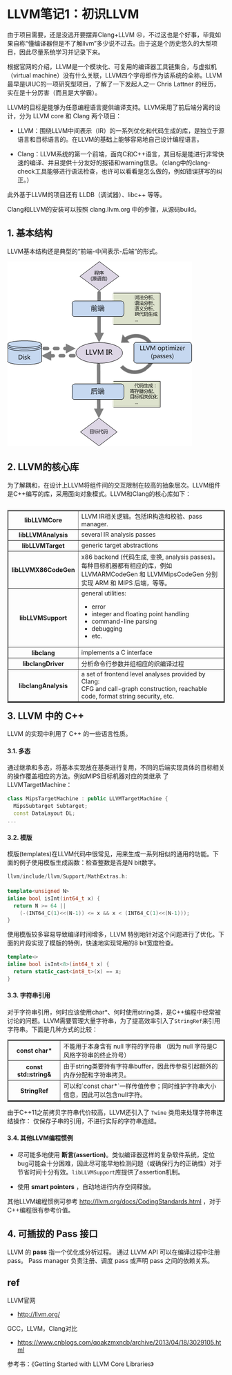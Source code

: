 
# LLVM笔记1：初识LLVM

由于项目需要，还是没逃开要摆弄Clang+LLVM ☹，不过这也是个好事，毕竟如果自称“懂编译器但是不了解llvm”多少说不过去。由于这是个历史悠久的大型项目，因此尽量系统学习并记录下来。

根据官网的介绍，LLVM是一个模块化、可复用的编译器工具链集合，与虚拟机（virtual machine）没有什么关联，LLVM四个字母即作为该系统的全称。LLVM最早是UIUC的一项研究型项目，了解了一下发起人之一 Chris Lattner 的经历，实在是十分厉害（而且是大学霸）。

LLVM的目标是能够为任意编程语言提供编译支持。LLVM采用了前后端分离的设计，分为 LLVM core 和 Clang 两个项目：

- LLVM：围绕LLVM中间表示（IR）的一系列优化和代码生成的库，是独立于源语言和目标语言的。在LLVM的基础上能够容易地自己设计编程语言。

- Clang：LLVM系统的第一个前端，面向C和C++语言，其目标是能进行非常快速的编译、并且提供十分友好的报错和warning信息。（clang中的clang-check工具能够进行语法检查，也许可以看看是怎么做的，例如错误拼写的纠正。）

此外基于LLVM的项目还有 LLDB（调试器）、libc++ 等等。

Clang和LLVM的安装可以按照 clang.llvm.org 中的步骤，从源码build。

## 1. 基本结构

LLVM基本结构还是典型的“前端-中间表示-后端”的形式。

![](overview.png)

## 2. LLVM的核心库

为了解耦和，在设计上LLVM将组件间的交互限制在较高的抽象层次。LLVM组件是C++编写的库，采用面向对象模式。LLVM和Clang的核心库如下：

<table border="2" align="left">
  <tr>
    <th>libLLVMCore</th>
    <td>LLVM IR相关逻辑。包括IR构造和校验、pass manager.</td>
  </tr>
  <tr>
    <th>libLLVMAnalysis</th>
    <td>several IR analysis passes</td>
  </tr>
  <tr>
    <th>libLLVMTarget</th>
    <td>generic target abstractions</td>
  </tr>
  <tr>
    <th>libLLVMX86CodeGen</th>
    <td>x86 backend (代码生成, 变换, analysis passes)。<br/>
    每种目标机器都有相应的库，例如 LLVMARMCodeGen 和 LLVMMipsCodeGen 分别实现 ARM 和 MIPS
后端，等等。
    </td>
  </tr>
  <tr>
    <th>libLLVMSupport</th>
    <td>general utilities:
      <ul> 
      <li> error </li>
      <li> integer and floating point handling </li>
      <li> command-line parsing </li>
      <li> debugging </li>
      <li> etc. </li>
      </ul> 
    </td>
  </tr>
  <tr>
    <th>libclang</th>
    <td>implements a C interface</td>
  </tr>
  <tr>
    <th>libclangDriver</th>
    <td>分析命令行参数并组相应的织编译过程</td>
  </tr>
  <tr>
    <th>libclangAnalysis</th>
    <td>a set of frontend level analyses provided by
Clang:<br/>
        CFG and call-graph construction, reachable code, format string security, etc.
    </td>
  </tr>
</table>

## 3. LLVM 中的 C++

LLVM 的实现中利用了 C++ 的一些语言性质。

#### 3.1. 多态

通过继承和多态，将基本实现放在基类进行复用，不同的后端实现具体的目标相关的操作覆盖相应的方法。例如MIPS目标机器对应的类继承 了 LLVMTargetMachine：

```c++
class MipsTargetMachine : public LLVMTargetMachine {
  MipsSubtarget Subtarget;
  const DataLayout DL;
...
```

#### 3.2. 模版

模版(templates)在LLVM代码中很常见，用来生成一系列相似的通用的功能。下面的例子使用模版生成函数：检查整数是否是N bit数字。

```c++
llvm/include/llvm/Support/MathExtras.h:

template<unsigned N>
inline bool isInt(int64_t x) {
  return N >= 64 ||
    (-(INT64_C(1)<<(N-1)) <= x && x < (INT64_C(1)<<(N-1)));
}
```

使用模版较多容易导致编译时间增多，LLVM 特别地针对这个问题进行了优化。下面的片段实现了模版的特例，快速地实现常用的8 bit宽度检查。

```c++
template<>
inline bool isInt<8>(int64_t x) {
  return static_cast<int8_t>(x) == x;
}
```

#### 3.3. 字符串引用

对于字符串引用，何时应该使用char*、何时使用string类，是C++编程中经常被讨论的问题。LLVM需要管理大量字符串，为了提高效率引入了`StringRef`来引用字符串。下面是几种方式的比较：

<table border="2">
  <tr>
    <th>const char*</th>
    <td> 不能用于本身含有 null 字符的字符串
    （因为 null 字符是C风格字符串的终止符号）
    </td>
  </tr>
  <tr>
    <th>const std::string&</th>
    <td>由于string类要持有字符串buffer，因此传参易引起额外的内存分配和字符串拷贝。</td>
  </tr>
  <tr>
    <th>StringRef</th>
    <td>可以和`const char*`一样传值传参；同时维护字符串大小信息，因此可以包含null字符。</td>
  </tr>
</table>


由于C++11之前拷贝字符串代价较高，LLVM还引入了 `Twine` 类用来处理字符串连结操作：
仅保存子串的引用，不进行实际的字符串连结。

#### 3.4. 其他LLVM编程惯例

- 尽可能多地使用 **断言(assertion)**。类似编译器这样的复杂软件系统，定位bug可能会十分困难，因此尽可能早地检测问题（或确保行为的正确性）对于节省时间十分有效。`libLLVMSupport`库提供了assertion机制。

- 使用 **smart pointers** ，自动地进行内存空间释放。

其他LLVM编程惯例可参考 http://llvm.org/docs/CodingStandards.html
，对于C++编程很有参考价值。

## 4. 可插拔的 Pass 接口

LLVM 的 **pass** 指一个优化或分析过程。
通过 LLVM API 可以在编译过程中注册 pass。
Pass manager 负责注册、调度 pass 或声明 pass 之间的依赖关系。


## ref

LLVM官网
- http://llvm.org/

GCC，LLVM，Clang对比
- https://www.cnblogs.com/qoakzmxncb/archive/2013/04/18/3029105.html

参考书：《Getting Started with LLVM Core Libraries》

<br/><br/>
